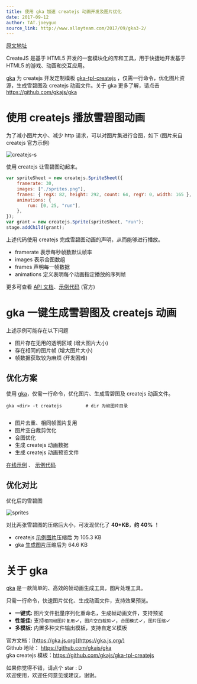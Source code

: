 ```yaml
---
title: 使用 gka 加速 createjs 动画开发及图片优化
date: 2017-09-12
author: TAT.joeyguo
source_link: http://www.alloyteam.com/2017/09/gka3-2/
---
```


[原文地址](https://github.com/joeyguo/blog/issues/19)

CreateJS 是基于 HTML5 开发的一套模块化的库和工具，用于快捷地开发基于 HTML5 的游戏、动画和交互应用。

[gka](https://github.com/gkajs/gka) 为 createjs 开发定制模板 [gka-tpl-createjs](https://github.com/gkajs/gka-tpl-createjs) ，仅需一行命令，优化图片资源，生成雪碧图及 createjs 动画文件。关于 gka 更多了解，请点击 <https://github.com/gkajs/gka>  

# 使用 createjs 播放雪碧图动画

为了减小图片大小、减少 http 请求，可以对图片集进行合图，如下 (图片来自 createjs 官方示例)

![createjs-s](https://user-images.githubusercontent.com/10385585/30239068-1a0d307a-9587-11e7-8dbd-6702cc886f1c.png)

使用 createjs 让雪碧图动起来。

```javascript
var spriteSheet = new createjs.SpriteSheet({
    framerate: 30,
    images: ["./sprites.png"],
    frames: { regX: 82, height: 292, count: 64, regY: 0, width: 165 },
    animations: {
        run: [0, 25, "run"],
    },
});
var grant = new createjs.Sprite(spriteSheet, "run");
stage.addChild(grant);
```

上述代码使用 createjs 完成雪碧图动画的声明，从而能够进行播放。

-   framerate 表示每秒帧数默认帧率
-   images 表示合图数组
-   frames 声明每一帧数据
-   animations 定义表明每个动画指定播放的序列帧

更多可查看 [API 文档](http://createjs.com/docs/easeljs/classes/SpriteSheet.html)、[示例代码](https://github.com/CreateJS/EaselJS/blob/master/examples/SpriteSheet_simple.html) (官方)

# gka 一键生成雪碧图及 createjs 动画

上述示例可能存在以下问题

-   图片存在无用的透明区域 (增大图片大小)
-   存在相同的图片帧 (增大图片大小)
-   帧数据获取较为麻烦 (开发困难)

## 优化方案

使用 [gka](https://github.com/gkajs/gka)，仅需一行命令，优化图片、生成雪碧图及 createjs 动画文件。

    gka <dir> -t createjs         # dir 为帧图片目录
     

-   图片去重、相同帧图片复用
-   图片空白裁剪优化
-   合图优化
-   生成 createjs 动画数据
-   生成 createjs 动画预览文件

[在线示例](https://gkajs.github.io/gka-tpl-createjs/example/gka.html) 、 [示例代码](https://github.com/gkajs/gka-tpl-createjs/tree/master/example)

## 优化对比

优化后的雪碧图

![sprites](https://user-images.githubusercontent.com/10385585/30239071-2d5659cc-9587-11e7-836e-8d7b7fa6d1fe.png)

对比两张雪碧图的压缩后大小，可发现优化了 **40+KB**，**约 40%** ！

-   createjs [示例图片](https://github.com/CreateJS/EaselJS/blob/master/_assets/art/spritesheet_grant.png)压缩后 为 105.3 KB
-   gka [生成图片](https://github.com/gkajs/gka-tpl-createjs/tree/master/example/img/sprites.png)压缩后为 64.6 KB

# 关于 gka

[gka](https://github.com/joeyguo/gka) 是一款简单的、高效的帧动画生成工具，图片处理工具。

只需一行命令，快速图片优化、生成动画文件，支持效果预览。

-   **一键式:** 图片文件批量序列化重命名，生成帧动画文件，支持预览
-   **性能佳:** 支持`相同帧图片复用`✓，`图片空白裁剪`✓，`合图模式`✓，`图片压缩`✓
-   **多模板:** 内置多种文件输出模板，支持自定义模板

官方文档：[https://gka.js.org](https://gka.js.org/)  
Github 地址： <https://github.com/gkajs/gka>  
gka createjs 模板：<https://github.com/gkajs/gka-tpl-createjs>

如果你觉得不错，请点个 star : D  
欢迎使用，欢迎任何意见或建议，谢谢。